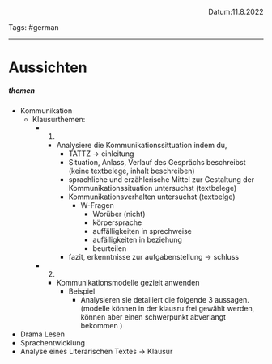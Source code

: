 <p align="right">Datum:11.8.2022</p>

Tags: #german

---
# Aussichten
##### themen
- Kommunikation
	- Klausurthemen:
		- 1.
			- Analysiere die Kommunikationssittuation indem du,
				- TATTZ → einleitung
				- Situation, Anlass, Verlauf des Gesprächs beschreibst (keine textbelege, inhalt beschreiben)
				- sprachliche und erzählerische Mittel zur Gestaltung der Kommunikationssituation untersuchst (textbelege)
				- Kommunikationsverhalten untersuchst (textbelge)
					- W-Fragen
						- Worüber (nicht)
						- körpersprache
						- auffälligkeiten in sprechweise
						- aufälligkeiten in beziehung
						- beurteilen
				- fazit, erkenntnisse zur aufgabenstellung → schluss
		-  2.
			- Kommunikationsmodelle gezielt anwenden
				- Beispiel
					- Analysieren sie detailiert die folgende 3 aussagen. (modelle können in der klausru frei gewählt werden, können aber einen schwerpunkt abverlangt bekommen )
- Drama Lesen
- Sprachentwicklung
- Analyse eines Literarischen Textes → Klausur
